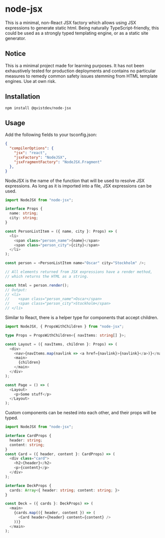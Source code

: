 # node-jsx

This is a minimal, non-React JSX factory which allows using JSX expressions to generate static html. Being naturally TypeScript-friendly, this could be used as a strongly typed templating engine, or as a static site generator.

## Notice

This is a minimal project made for learning purposes. It has not been exhaustively tested for production deployments and contains no particular measures to remedy common safety issues stemming from HTML template engines. Use at own risk.

## Installation

```npm install @qvistdev/node-jsx```

## Usage

Add the following fields to your tsconfig.json:
```json
{
  "compilerOptions": {
    "jsx": "react",
    "jsxFactory": "NodeJSX",
    "jsxFragmentFactory": "NodeJSX.Fragment"
  },
}
```
NodeJSX is the name of the function that will be used to resolve JSX expressions. As long as it is imported into a file, JSX expressions can be used.

```typescript
import NodeJSX from "node-jsx";

interface Props {
  name: string;
  city: string;
}

const PersonListItem = ({ name, city }: Props) => (
  <li>
    <span class="person_name">{name}</span>
    <span class="person_city">{city}</span>
  </li>
);

const person = <PersonListItem name="Oscar" city="Stockholm" />;

// All elements returned from JSX expressions have a render method,
// which returns the HTML as a string.

const html = person.render();
// Output:
// <li>
//    <span class="person_name">Oscar</span>
//    <span class="person_city">Stockholm</span>
// </li>

```
Similar to React, there is a helper type for components that accept children.

```typescript
import NodeJSX, { PropsWithChildren } from "node-jsx";

type Props = PropsWithChildren<{ navItems: string[] }>;

const Layout = ({ navItems, children }: Props) => (
  <div>
    <nav>{navItems.map(navlink => <a href={navlink}>{navlink}</a>)}</nav>
    <main>
      {children}
    </main>
  </div>
);

const Page = () => (
  <Layout>
    <p>Some stuff</p>
  </Layout>
);
```

Custom components can be nested into each other, and their props will be typed.

```typescript
import NodeJSX from "node-jsx";

interface CardProps {
  header: string;
  content: string;
}
const Card = ({ header, content }: CardProps) => (
  <div class="card">
    <h2>{header}</h2>
    <p>{content}</p>
  </div>
);

interface DeckProps {
  cards: Array<{ header: string; content: string; }>
}

const Deck = ({ cards }: DeckProps) => (
  <main>
    {cards.map(({ header, content }) => (
      <Card header={header} content={content} />
    ))}
  </main>
);

```

